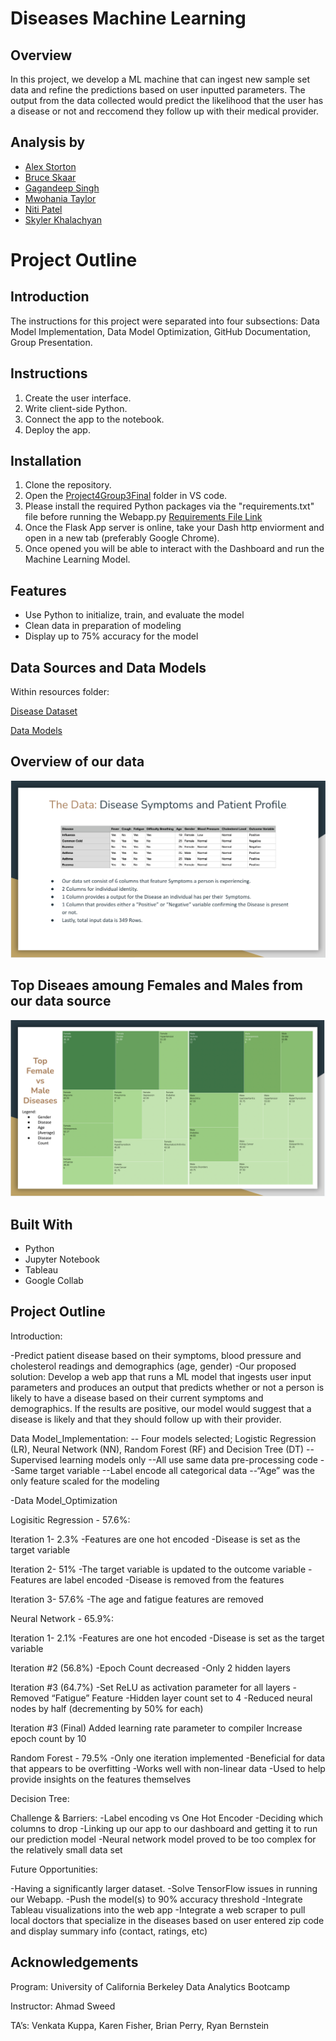 # Diseases Machine Learning
## Overview
In this project,  we develop a ML machine that can ingest new sample set data and refine the predictions based on user inputted parameters. The output from the data collected would predict the likelihood that the user has a disease or not and reccomend they follow up with their medical provider. 

## Analysis by
- [Alex Storton](https://github.com/astorton)
- [Bruce Skaar](https://github.com/bskaar)
- [Gagandeep Singh](https://github.com/gsingh510)
- [Mwohania Taylor](https://github.com/nia12taylor)
- [Niti Patel](https://github.com/niti2442)
- [Skyler Khalachyan](https://github.com/SkylerKhalachyan)

# Project Outline

## Introduction
The instructions for this project were separated into four subsections: Data Model Implementation, Data Model Optimization, GitHub Documentation, Group Presentation. 

## Instructions

1. Create the user interface.
2. Write client-side Python.
3. Connect the app to the notebook.
4. Deploy the app.

## Installation

1. Clone the repository.
2. Open the [Project4Group3Final](https://github.com/gsingh510/Diseases_Machine_Learning/tree/44f7832aef4e4b69a4c114b67fd2cd8a16fd4271/Project4Group3Final) folder in VS code. 
3. Please install the required Python packages via the "requirements.txt" file before running the Webapp.py
   [Requirements File Link](https://github.com/gsingh510/Diseases_Machine_Learning/blob/44f7832aef4e4b69a4c114b67fd2cd8a16fd4271/Project4Group3Final/requirements.txt)
4. Once the Flask App server is online, take your Dash http enviorment and open in a new tab (preferably Google Chrome).
5. Once opened you will be able to interact with the Dashboard and run the Machine Learning Model. 

## Features

- Use Python to initialize, train, and evaluate the model
- Clean data in preparation of modeling
- Display up to 75% accuracy for the model

## Data Sources and Data Models

Within resources folder:

[Disease Dataset](https://github.com/gsingh510/Diseases_Machine_Learning/tree/70cadf738cf96822ea967d40323ba2d4b62cde52/Project4Group3Final/Data)

[Data Models](https://github.com/gsingh510/Diseases_Machine_Learning/tree/70cadf738cf96822ea967d40323ba2d4b62cde52/Models)


## Overview of our data
![alt text](https://github.com/gsingh510/Diseases_Machine_Learning/blob/d5bd1825ee3608a1423cece974a8e59f6ca8b21e/Data%20Images/Screen%20Shot%202023-08-21%20at%2010.27.17%20AM.png)

## Top Diseaes amoung Females and Males from our data source 
![alt text](https://github.com/gsingh510/Diseases_Machine_Learning/blob/d5bd1825ee3608a1423cece974a8e59f6ca8b21e/Data%20Images/Screen%20Shot%202023-08-21%20at%2010.27.29%20AM.png)

## Built With

- Python
- Jupyter Notebook
- Tableau
- Google Collab

## Project Outline

Introduction:

-Predict patient disease based on their symptoms, blood pressure and cholesterol readings and demographics (age, gender)
-Our proposed solution: Develop a web app that runs a ML model that ingests user input parameters and produces an output that predicts whether or not a person is likely to have a disease based on their current symptoms and demographics. If the results are positive, our model would suggest that a disease is likely and that they should follow up with their provider. 

Data Model_Implementation:
-- Four models selected; Logistic Regression (LR), Neural Network (NN), Random Forest (RF) and Decision Tree (DT)
--Supervised learning models only
--All use same data pre-processing code
--Same target variable
--Label encode all categorical data
--“Age” was the only feature scaled for the modeling

-Data Model_Optimization

Logisitic Regression - 57.6%:

Iteration 1- 2.3%
-Features are one hot encoded
-Disease is set as the target variable

Iteration 2- 51%
-The target variable is updated to the outcome variable
-Features are label encoded
-Disease is removed from the features

Iteration 3- 57.6%
-The age and fatigue features are removed

Neural Network - 65.9%:

Iteration 1- 2.1%
-Features are one hot encoded
-Disease is set as the target variable

Iteration #2 (56.8%)
-Epoch Count decreased
-Only 2 hidden layers

Iteration #3 (64.7%)
-Set ReLU as activation parameter for all layers
-Removed “Fatigue” Feature
-Hidden layer count set to 4
-Reduced neural nodes by half (decrementing by 50% for each)

Iteration #3 (Final)
Added learning rate parameter to compiler
Increase epoch count by 10

Random Forest - 79.5%
-Only one iteration implemented
-Beneficial for 
data that appears to be overfitting
-Works well with non-linear data
-Used to help provide insights on the features themselves

Decision Tree:


Challenge & Barriers:
-Label encoding vs One Hot Encoder 
-Deciding which columns to drop
-Linking up our app to our dashboard and getting it to run our prediction model 
-Neural network model proved to be too complex for the relatively small data set

Future Opportunities:

-Having a significantly larger dataset. 
-Solve TensorFlow issues in running our Webapp. 
-Push the model(s) to 90% accuracy threshold
-Integrate Tableau visualizations into the web app
-Integrate a web scraper to pull local doctors that specialize in the diseases based on user entered zip code and display summary info (contact, ratings, etc) 



## Acknowledgements
Program: University of California Berkeley Data Analytics Bootcamp

Instructor: Ahmad Sweed

TA’s: Venkata Kuppa, Karen Fisher, Brian Perry, Ryan Bernstein
   

   

